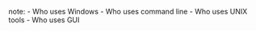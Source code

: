 
note:
    - Who uses Windows
    - Who uses command line 
    - Who uses UNIX tools
    - Who uses GUI
